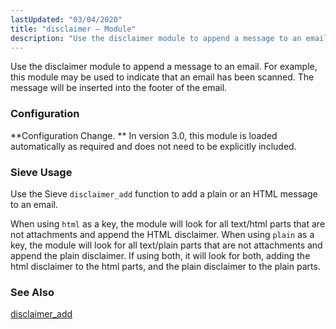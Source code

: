 ```yaml
---
lastUpdated: "03/04/2020"
title: "disclaimer – Module"
description: "Use the disclaimer module to append a message to an email For example this module may be used to indicate that an email has been scanned The message will be inserted into the footer of the email Configuration Change In version 3 0 this module is loaded automatically as required..."
---
```


<a name="idp19167440"></a> 

Use the disclaimer module to append a message to an email. For example, this module may be used to indicate that an email has been scanned. The message will be inserted into the footer of the email.

### <a name="modules.disclaimer.configuration"></a> Configuration

**Configuration Change. ** In version 3.0, this module is loaded automatically as required and does not need to be explicitly included.

### <a name="module.disclaimer.sieve"></a> Sieve Usage

Use the Sieve `disclaimer_add` function to add a plain or an HTML message to an email.

When using `html` as a key, the module will look for all text/html parts that are not attachments and append the HTML disclaimer. When using `plain` as a key, the module will look for all text/plain parts that are not attachments and append the plain disclaimer. If using both, it will look for both, adding the html disclaimer to the html parts, and the plain disclaimer to the plain parts.

### <a name="modules.disclaimer.seealso"></a> See Also

[disclaimer_add](/momentum/3/3-reference/sieve-ref-disclaimer-add)